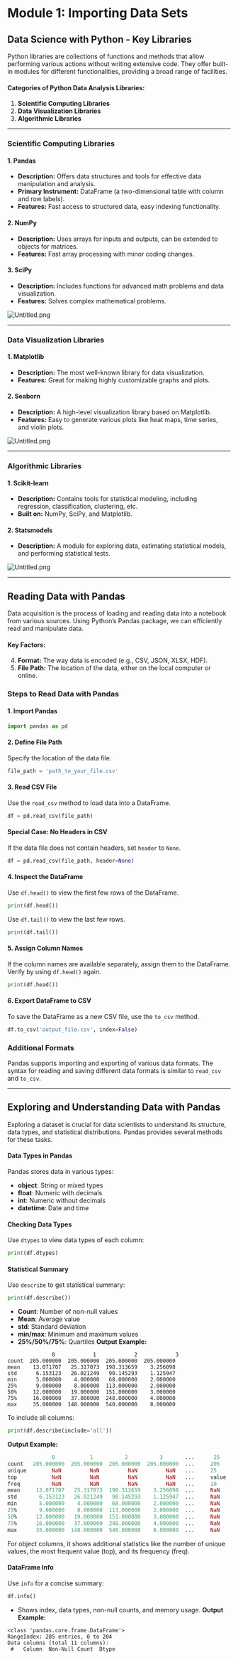 

# Module 1: Importing Data Sets
## Data Science with Python - Key Libraries
Python libraries are collections of functions and methods that allow performing various actions without writing extensive code. They offer built-in modules for different functionalities, providing a broad range of facilities.
#### Categories of Python Data Analysis Libraries:
1. **Scientific Computing Libraries**
2. **Data Visualization Libraries**
3. **Algorithmic Libraries**

___
### Scientific Computing Libraries
#### 1. **Pandas**
- **Description:** Offers data structures and tools for effective data manipulation and analysis.
- **Primary Instrument:** DataFrame (a two-dimensional table with column and row labels).
- **Features:** Fast access to structured data, easy indexing functionality.
#### 2. **NumPy**
- **Description:** Uses arrays for inputs and outputs, can be extended to objects for matrices.
- **Features:** Fast array processing with minor coding changes.
#### 3. **SciPy**
- **Description:** Includes functions for advanced math problems and data visualization.
- **Features:** Solves complex mathematical problems.

![Untitled.png](https://prod-files-secure.s3.us-west-2.amazonaws.com/03e82b26-cccb-4906-bb56-adabcbdc0655/997ac361-58a8-4f04-bb0f-79fea4baa761/Untitled.png?X-Amz-Algorithm=AWS4-HMAC-SHA256&X-Amz-Content-Sha256=UNSIGNED-PAYLOAD&X-Amz-Credential=ASIAZI2LB466WLANSRJ5%2F20250131%2Fus-west-2%2Fs3%2Faws4_request&X-Amz-Date=20250131T171224Z&X-Amz-Expires=3600&X-Amz-Security-Token=IQoJb3JpZ2luX2VjELj%2F%2F%2F%2F%2F%2F%2F%2F%2F%2FwEaCXVzLXdlc3QtMiJGMEQCICKurSqZD1zyS6QkHQALY%2BMNDlyEbeK2Z2vLQEcXCw02AiBt3VwYeeNc7yOdg%2BXLfxt6pZNrbcj1gITU%2BqCoxDtXzCqIBAjB%2F%2F%2F%2F%2F%2F%2F%2F%2F%2F8BEAAaDDYzNzQyMzE4MzgwNSIM0YLgYgh4JnokiR3dKtwDDbP5xwTfByL49ZmUUUCFe8f71anRVea%2BD0f5NSYi7UPxIwPTxByLEna6NKYDhzdq%2BE8rtnOAPfE4dPnAZhGzSLnh6x1Mlw%2FocS4HonPB%2FB0dcG2Ezuxz57Eewqw%2BAAK7f7EWZIr9B%2BRkYbHeGJhyq1Hfp1yVXIl81tehqzmlDzD0KByRjFRkt7YWr95Z0YZJtDOemHFBG8NHylzET%2BXxgVNflntjYCuJCzce3DvjrXWGQptDeRN%2FMfmBbQ%2FqNPZDWsNRFKlD%2FO17M%2Fy%2FsQSzSMETrGNdntwoni5uI2L7%2Beg%2BslOtF%2ForfYQ6fzgqJusSlZMjkhdVh%2FMuqnosCKYgewKNeeGJA1r4LV3lYHA7xqArqMAhB2JA25BeAoqg4YNnjGZug9aHxVonBGvbG65LAgZ6c7O4XHOoZxyXJhrsqsaEUIah2us5yC8CnXaHcH8iReYxRFvaHzyAjRripwq0tQJztMH13N%2B4Mi%2FTIQJgt2J%2BTSvT3nr4Kk9oT13EHUzqipPBqRp5xENN2IzTN3NtU4fqw8DQekRAwzCt1pNGCMcnOU0MiDLgEtuk0UbAz5l%2Bbf2Jq0bzASEX5rXV7j1gXS62o3AYbqhpMGhxV5Od88crDmykjcoqFW2neREwkOvzvAY6pgE1Hra5Vuifezxzwx%2Ftovl4aQYpg4z%2FPlNEGo84WgcxCnh0r4GbC89ZKyUJa2U3SBJRnkIQlsQHueNWkInaqwqCFT8EIp%2FgDsnV1NES1Y7yEqNBOZAhFUJNOR56EKtqnWJpzrKPBCJuRDtwXKYQXg7kmCYGZPvY2Q%2BjbhIykJljh8Ocj2v3%2FQuWD8BwY3j2nzNhf92YWmm0fEzr%2FNsFtx%2FToekGIL8F&X-Amz-Signature=1e55966e587d3e52491ffa915bdec8d65fcddec1003ff87ffaf06f535d9ebba2&X-Amz-SignedHeaders=host&x-id=GetObject)
___
### Data Visualization Libraries
#### 1. **Matplotlib**
- **Description:** The most well-known library for data visualization.
- **Features:** Great for making highly customizable graphs and plots.
#### 2. **Seaborn**
- **Description:** A high-level visualization library based on Matplotlib.
- **Features:** Easy to generate various plots like heat maps, time series, and violin plots.

![Untitled.png](https://prod-files-secure.s3.us-west-2.amazonaws.com/03e82b26-cccb-4906-bb56-adabcbdc0655/733d1e42-5a53-4fd8-90c1-3d85254369a6/Untitled.png?X-Amz-Algorithm=AWS4-HMAC-SHA256&X-Amz-Content-Sha256=UNSIGNED-PAYLOAD&X-Amz-Credential=ASIAZI2LB466TYGNXKX4%2F20250131%2Fus-west-2%2Fs3%2Faws4_request&X-Amz-Date=20250131T171223Z&X-Amz-Expires=3600&X-Amz-Security-Token=IQoJb3JpZ2luX2VjELn%2F%2F%2F%2F%2F%2F%2F%2F%2F%2FwEaCXVzLXdlc3QtMiJGMEQCIB%2BoxuNviuG7Rsh41k8%2Ffj1l35WqL6PHvuRRm%2BrXigvsAiBUpDZyvBD7gzoFbWacAoP5xSLcx5oZTx4hMTQGkX23zyqIBAjC%2F%2F%2F%2F%2F%2F%2F%2F%2F%2F8BEAAaDDYzNzQyMzE4MzgwNSIMMN3xiumAAhhOjU%2BXKtwDidS8V3megruiTgVd8fqD404aLCoZpAINN6Pj0Vnt1jf6ueJGO8i%2BMLu4yQ%2FglpMQCJqthjxMaE%2BQHaNIzhGwpZtoWSnweUlGTatRYMMu1J2NiqaKvcvlVo5mymE%2FgxuEoPOXURo%2FOWwKzgz5vve5yMJQpJ7AuGZay9ZWkjnwpTKod%2FsmzIYGVNdAo88shK6lMSoYlPPtA6GLxXHKJFK%2Fj7LKqs3YWeA3E5beRDASz6NdKFJEHZnJu98WQbS4www9wbWhmi313oxh3WiqI5o%2Bt5BtlJeXj7lcyeVq3rhsWu68e7F%2FyeG46cLjKmhT6Ds2yA8v08rf1SKXE8wpkjwtA2ZLUUD1awigZOpWt6L7j7PEofKP0eC%2BKUHB3oMaZiFT8yK4A4QHG9%2F6EXLYgisNjIqTXS6YBbjxl9rpRGiOai8XR%2BQaTO9tyGdt%2Bf1FZ%2BPkjcd347hyqC8aE6wntYFB%2B%2Fi61rxPLBnvpvQxybxbYT3L8zIVJniv9Y6E5f7NvydrJba0ZhtINGg4qy8i7fR94ddFpe6ZsvBb%2BERHlMVLUzaNwa9tknEy2W4zZCCx5t8Pg0vPZu8aosMMziFHZu3cgmaW748WxDbTwm0yMLRfdjSolnNcccpF2agLLuQw3Yf0vAY6pgHryjSbFLlcBPNl56gCPSJyXSV9bt%2BrzwPnnuEAS%2FIzXG26BV4TVFeSzoev6TeQUIfb9YdC9ul8CKXmMjYyafOgmkZvjKZk04NTGGU3Y1jBTBedv2QejNXpLqtGQaIpYxJMU9W%2FgZNGS%2FYkW%2BYk9HMT2QCqUN94MoYIlmSw9ESjLEbU33SlGjyOJ6Ek4di8ITXBVywEhOvw9lXyIEbF70Hj7RZ9advT&X-Amz-Signature=bc4350e49109559efd6d029756fa89c98486adabb33ba964c90097b28a86a102&X-Amz-SignedHeaders=host&x-id=GetObject)
___
### Algorithmic Libraries
#### 1. **Scikit-learn**
- **Description:** Contains tools for statistical modeling, including regression, classification, clustering, etc.
- **Built on:** NumPy, SciPy, and Matplotlib.
#### 2. **Statsmodels**
- **Description:** A module for exploring data, estimating statistical models, and performing statistical tests.

![Untitled.png](https://prod-files-secure.s3.us-west-2.amazonaws.com/03e82b26-cccb-4906-bb56-adabcbdc0655/c62885f5-417d-4179-834f-d68f8f2bdf39/Untitled.png?X-Amz-Algorithm=AWS4-HMAC-SHA256&X-Amz-Content-Sha256=UNSIGNED-PAYLOAD&X-Amz-Credential=ASIAZI2LB466TYGNXKX4%2F20250131%2Fus-west-2%2Fs3%2Faws4_request&X-Amz-Date=20250131T171223Z&X-Amz-Expires=3600&X-Amz-Security-Token=IQoJb3JpZ2luX2VjELn%2F%2F%2F%2F%2F%2F%2F%2F%2F%2FwEaCXVzLXdlc3QtMiJGMEQCIB%2BoxuNviuG7Rsh41k8%2Ffj1l35WqL6PHvuRRm%2BrXigvsAiBUpDZyvBD7gzoFbWacAoP5xSLcx5oZTx4hMTQGkX23zyqIBAjC%2F%2F%2F%2F%2F%2F%2F%2F%2F%2F8BEAAaDDYzNzQyMzE4MzgwNSIMMN3xiumAAhhOjU%2BXKtwDidS8V3megruiTgVd8fqD404aLCoZpAINN6Pj0Vnt1jf6ueJGO8i%2BMLu4yQ%2FglpMQCJqthjxMaE%2BQHaNIzhGwpZtoWSnweUlGTatRYMMu1J2NiqaKvcvlVo5mymE%2FgxuEoPOXURo%2FOWwKzgz5vve5yMJQpJ7AuGZay9ZWkjnwpTKod%2FsmzIYGVNdAo88shK6lMSoYlPPtA6GLxXHKJFK%2Fj7LKqs3YWeA3E5beRDASz6NdKFJEHZnJu98WQbS4www9wbWhmi313oxh3WiqI5o%2Bt5BtlJeXj7lcyeVq3rhsWu68e7F%2FyeG46cLjKmhT6Ds2yA8v08rf1SKXE8wpkjwtA2ZLUUD1awigZOpWt6L7j7PEofKP0eC%2BKUHB3oMaZiFT8yK4A4QHG9%2F6EXLYgisNjIqTXS6YBbjxl9rpRGiOai8XR%2BQaTO9tyGdt%2Bf1FZ%2BPkjcd347hyqC8aE6wntYFB%2B%2Fi61rxPLBnvpvQxybxbYT3L8zIVJniv9Y6E5f7NvydrJba0ZhtINGg4qy8i7fR94ddFpe6ZsvBb%2BERHlMVLUzaNwa9tknEy2W4zZCCx5t8Pg0vPZu8aosMMziFHZu3cgmaW748WxDbTwm0yMLRfdjSolnNcccpF2agLLuQw3Yf0vAY6pgHryjSbFLlcBPNl56gCPSJyXSV9bt%2BrzwPnnuEAS%2FIzXG26BV4TVFeSzoev6TeQUIfb9YdC9ul8CKXmMjYyafOgmkZvjKZk04NTGGU3Y1jBTBedv2QejNXpLqtGQaIpYxJMU9W%2FgZNGS%2FYkW%2BYk9HMT2QCqUN94MoYIlmSw9ESjLEbU33SlGjyOJ6Ek4di8ITXBVywEhOvw9lXyIEbF70Hj7RZ9advT&X-Amz-Signature=6135e5ca60594c836e50941c27f332e1bae6a1cdc4293f208010eb46f6819eff&X-Amz-SignedHeaders=host&x-id=GetObject)
___
## Reading Data with Pandas
Data acquisition is the process of loading and reading data into a notebook from various sources. Using Python’s Pandas package, we can efficiently read and manipulate data.
#### Key Factors:
4. **Format:** The way data is encoded (e.g., CSV, JSON, XLSX, HDF).
5. **File Path:** The location of the data, either on the local computer or online.
### Steps to Read Data with Pandas
#### 1. **Import Pandas**
```python
import pandas as pd
```
#### 2. **Define File Path**
Specify the location of the data file.
```python
file_path = 'path_to_your_file.csv'
```
#### 3. **Read CSV File**
Use the `read_csv` method to load data into a DataFrame.
```python
df = pd.read_csv(file_path)
```
#### Special Case: No Headers in CSV
If the data file does not contain headers, set `header` to `None`.
```python
df = pd.read_csv(file_path, header=None)
```
#### 4. **Inspect the DataFrame**
Use `df.head()` to view the first few rows of the DataFrame.
```python
print(df.head())
```
Use `df.tail()` to view the last few rows.
```python
print(df.tail())
```
#### 5. **Assign Column Names**
If the column names are available separately, assign them to the DataFrame.
Verify by using `df.head()` again.
```python
print(df.head())
```
#### 6. **Export DataFrame to CSV**
To save the DataFrame as a new CSV file, use the `to_csv` method.
```python
df.to_csv('output_file.csv', index=False)
```
### Additional Formats
Pandas supports importing and exporting of various data formats. The syntax for reading and saving different data formats is similar to `read_csv` and `to_csv`.
___
## Exploring and Understanding Data with Pandas
Exploring a dataset is crucial for data scientists to understand its structure, data types, and statistical distributions. Pandas provides several methods for these tasks.
#### Data Types in Pandas
Pandas stores data in various types:
- **object**: String or mixed types
- **float**: Numeric with decimals
- **int**: Numeric without decimals
- **datetime**: Date and time
#### Checking Data Types
Use `dtypes` to view data types of each column:
```python
print(df.dtypes)
```
#### Statistical Summary
Use `describe` to get statistical summary:
```python
print(df.describe())
```
- **Count**: Number of non-null values
- **Mean**: Average value
- **std**: Standard deviation
- **min/max**: Minimum and maximum values
- **25%/50%/75%**: Quartiles
**Output Example:**
```plain text
              0            1            2            3
count  205.000000  205.000000  205.000000  205.000000
mean    13.071707   25.317073  198.313659    3.256098
std      6.153123   26.021249   90.145293    1.125947
min      5.000000    4.000000   68.000000    2.000000
25%      9.000000    8.000000  113.000000    2.000000
50%     12.000000   19.000000  151.000000    3.000000
75%     16.000000   37.000000  248.000000    4.000000
max     35.000000  148.000000  540.000000    8.000000
```
To include all columns:
```python
print(df.describe(include='all'))
```
**Output Example:**
```r
              0           1          2          3       ...      25       26       27
count   205.000000  205.000000  205.000000  205.000000  ...     205      205      205
unique        NaN         NaN         NaN         NaN   ...     25       25       25
top           NaN         NaN         NaN         NaN   ...     value    value    value
freq          NaN         NaN         NaN         NaN   ...     10       10       10
mean     13.071707   25.317073  198.313659    3.256098  ...     NaN      NaN      NaN
std       6.153123   26.021249   90.145293    1.125947  ...     NaN      NaN      NaN
min       5.000000    4.000000   68.000000    2.000000  ...     NaN      NaN      NaN
25%       9.000000    8.000000  113.000000    2.000000  ...     NaN      NaN      NaN
50%      12.000000   19.000000  151.000000    3.000000  ...     NaN      NaN      NaN
75%      16.000000   37.000000  248.000000    4.000000  ...     NaN      NaN      NaN
max      35.000000  148.000000  540.000000    8.000000  ...     NaN      NaN      NaN
```
For object columns, it shows additional statistics like the number of unique values, the most frequent value (top), and its frequency (freq).
#### DataFrame Info
Use `info` for a concise summary:
```python
df.info()
```
- Shows index, data types, non-null counts, and memory usage.
**Output Example:**
```less
<class 'pandas.core.frame.DataFrame'>
RangeIndex: 205 entries, 0 to 204
Data columns (total 11 columns):
 #   Column  Non-Null Count  Dtype
